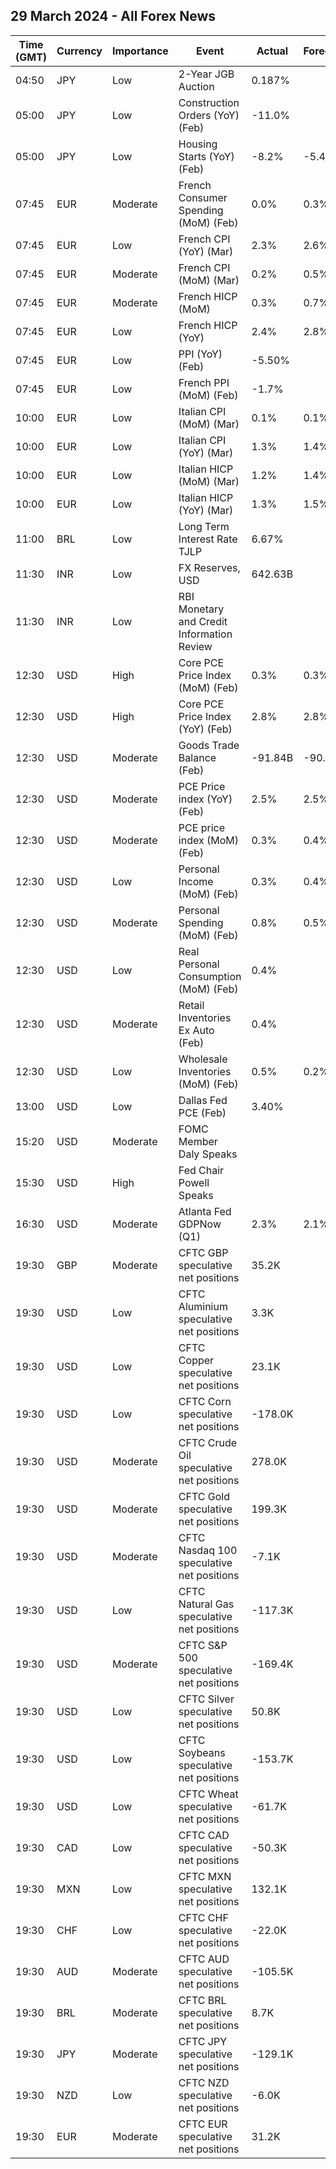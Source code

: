 ## 29 March 2024 - All Forex News

| Time (GMT) | Currency | Importance | Event | Actual | Forecast | Previous |
|------|----------|------------|-------|--------|----------|----------|
| 04:50 | JPY | Low | 2-Year JGB Auction | 0.187% |  | 0.180% |
| 05:00 | JPY | Low | Construction Orders (YoY) (Feb) | -11.0% |  | 9.1% |
| 05:00 | JPY | Low | Housing Starts (YoY) (Feb) | -8.2% | -5.4% | -7.5% |
| 07:45 | EUR | Moderate | French Consumer Spending (MoM) (Feb) | 0.0% | 0.3% | -0.6% |
| 07:45 | EUR | Low | French CPI (YoY) (Mar) | 2.3% | 2.6% | 3.0% |
| 07:45 | EUR | Moderate | French CPI (MoM) (Mar) | 0.2% | 0.5% | 0.9% |
| 07:45 | EUR | Moderate | French HICP (MoM) | 0.3% | 0.7% | 0.9% |
| 07:45 | EUR | Low | French HICP (YoY) | 2.4% | 2.8% | 3.2% |
| 07:45 | EUR | Low | PPI (YoY) (Feb) | -5.50% |  | -4.90% |
| 07:45 | EUR | Low | French PPI (MoM) (Feb) | -1.7% |  | -1.0% |
| 10:00 | EUR | Low | Italian CPI (MoM) (Mar) | 0.1% | 0.1% | 0.1% |
| 10:00 | EUR | Low | Italian CPI (YoY) (Mar) | 1.3% | 1.4% | 0.8% |
| 10:00 | EUR | Low | Italian HICP (MoM) (Mar) | 1.2% | 1.4% | 0.0% |
| 10:00 | EUR | Low | Italian HICP (YoY) (Mar) | 1.3% | 1.5% | 0.8% |
| 11:00 | BRL | Low | Long Term Interest Rate TJLP | 6.67% |  | 6.53% |
| 11:30 | INR | Low | FX Reserves, USD | 642.63B |  | 642.49B |
| 11:30 | INR | Low | RBI Monetary and Credit Information Review |  |  |  |
| 12:30 | USD | High | Core PCE Price Index (MoM) (Feb) | 0.3% | 0.3% | 0.5% |
| 12:30 | USD | High | Core PCE Price Index (YoY) (Feb) | 2.8% | 2.8% | 2.9% |
| 12:30 | USD | Moderate | Goods Trade Balance (Feb) | -91.84B | -90.10B | -90.51B |
| 12:30 | USD | Moderate | PCE Price index (YoY) (Feb) | 2.5% | 2.5% | 2.4% |
| 12:30 | USD | Moderate | PCE price index (MoM) (Feb) | 0.3% | 0.4% | 0.4% |
| 12:30 | USD | Low | Personal Income (MoM) (Feb) | 0.3% | 0.4% | 1.0% |
| 12:30 | USD | Moderate | Personal Spending (MoM) (Feb) | 0.8% | 0.5% | 0.2% |
| 12:30 | USD | Low | Real Personal Consumption (MoM) (Feb) | 0.4% |  | -0.2% |
| 12:30 | USD | Moderate | Retail Inventories Ex Auto (Feb) | 0.4% |  | 0.3% |
| 12:30 | USD | Low | Wholesale Inventories (MoM) (Feb) | 0.5% | 0.2% | -0.3% |
| 13:00 | USD | Low | Dallas Fed PCE (Feb) | 3.40% |  | 5.70% |
| 15:20 | USD | Moderate | FOMC Member Daly Speaks |  |  |  |
| 15:30 | USD | High | Fed Chair Powell Speaks |  |  |  |
| 16:30 | USD | Moderate | Atlanta Fed GDPNow (Q1) | 2.3% | 2.1% | 2.1% |
| 19:30 | GBP | Moderate | CFTC GBP speculative net positions | 35.2K |  | 53.2K |
| 19:30 | USD | Low | CFTC Aluminium speculative net positions | 3.3K |  | 2.5K |
| 19:30 | USD | Low | CFTC Copper speculative net positions | 23.1K |  | 31.9K |
| 19:30 | USD | Low | CFTC Corn speculative net positions | -178.0K |  | -175.5K |
| 19:30 | USD | Moderate | CFTC Crude Oil speculative net positions | 278.0K |  | 277.8K |
| 19:30 | USD | Moderate | CFTC Gold speculative net positions | 199.3K |  | 201.6K |
| 19:30 | USD | Moderate | CFTC Nasdaq 100 speculative net positions | -7.1K |  | 11.2K |
| 19:30 | USD | Low | CFTC Natural Gas speculative net positions | -117.3K |  | -103.6K |
| 19:30 | USD | Moderate | CFTC S&P 500 speculative net positions | -169.4K |  | -194.2K |
| 19:30 | USD | Low | CFTC Silver speculative net positions | 50.8K |  | 52.4K |
| 19:30 | USD | Low | CFTC Soybeans speculative net positions | -153.7K |  | -167.7K |
| 19:30 | USD | Low | CFTC Wheat speculative net positions | -61.7K |  | -56.1K |
| 19:30 | CAD | Low | CFTC CAD speculative net positions | -50.3K |  | -37.1K |
| 19:30 | MXN | Low | CFTC MXN speculative net positions | 132.1K |  | 128.7K |
| 19:30 | CHF | Low | CFTC CHF speculative net positions | -22.0K |  | -20.5K |
| 19:30 | AUD | Moderate | CFTC AUD speculative net positions | -105.5K |  | -107.5K |
| 19:30 | BRL | Moderate | CFTC BRL speculative net positions | 8.7K |  | 10.3K |
| 19:30 | JPY | Moderate | CFTC JPY speculative net positions | -129.1K |  | -116.0K |
| 19:30 | NZD | Low | CFTC NZD speculative net positions | -6.0K |  | -0.2K |
| 19:30 | EUR | Moderate | CFTC EUR speculative net positions | 31.2K |  | 48.3K |
